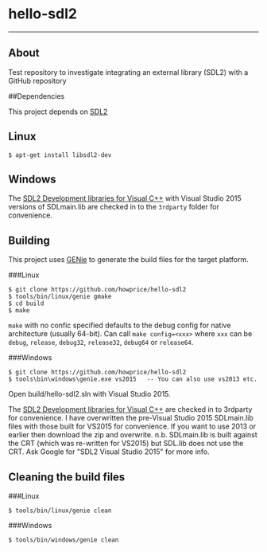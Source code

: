 # hello-sdl2

---

## About

Test repository to investigate integrating an external library (SDL2) with a GitHub repository

##Dependencies

This project depends on [SDL2](https://www.libsdl.org)

## Linux
	$ apt-get install libsdl2-dev

## Windows

The [SDL2 Development libraries for Visual C++](https://www.libsdl.org/download-2.0.php) with Visual Studio 2015 versions of SDLmain.lib are checked in to the `3rdparty` folder for convenience.

## Building

This project uses [GENie](https://github.com/bkaradzic/genie) to generate the build files for the target platform.

###Linux

	$ git clone https://github.com/howprice/hello-sdl2
	$ tools/bin/linux/genie gmake
	$ cd build
	$ make

`make` with no confic specified defaults to the debug config for native architecture (usually 64-bit). Can call `make config=<xxx>` where `xxx` can be `debug`, `release`, `debug32`, `release32`, `debug64` or `release64`. 
	
###Windows

	$ git clone https://github.com/howprice/hello-sdl2
	$ tools\bin\windows\genie.exe vs2015   -- You can also use vs2013 etc.
	
Open build/hello-sdl2.sln with Visual Studio 2015. 

The [SDL2 Development libraries for Visual C++](https://www.libsdl.org/download-2.0.php) are checked in to 3rdparty for convenience. I have overwritten the pre-Visual Studio 2015 SDLmain.lib files with those built for VS2015 for convenience. If you want to use 2013 or earlier then download the zip and overwrite. n.b. SDLmain.lib is built against the CRT (which was re-written for VS2015) but SDL.lib does not use the CRT. Ask Google for "SDL2 Visual Studio 2015" for more info.

## Cleaning the build files

###Linux

	$ tools/bin/linux/genie clean

###Windows

	$ tools/bin/windows/genie clean
